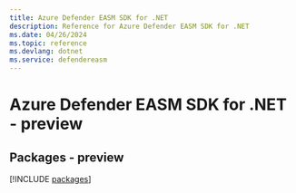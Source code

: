```yaml
---
title: Azure Defender EASM SDK for .NET
description: Reference for Azure Defender EASM SDK for .NET
ms.date: 04/26/2024
ms.topic: reference
ms.devlang: dotnet
ms.service: defendereasm
---
```

# Azure Defender EASM SDK for .NET - preview
## Packages - preview
[!INCLUDE [packages](defender-easm-index.md)]